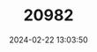 ---
title: "20982"
category: "Stygobromus dejectus"
draft: false
date: 2024-02-22 13:03:50
languages:
  English: ["Cascade Cave Amphipod"]
---